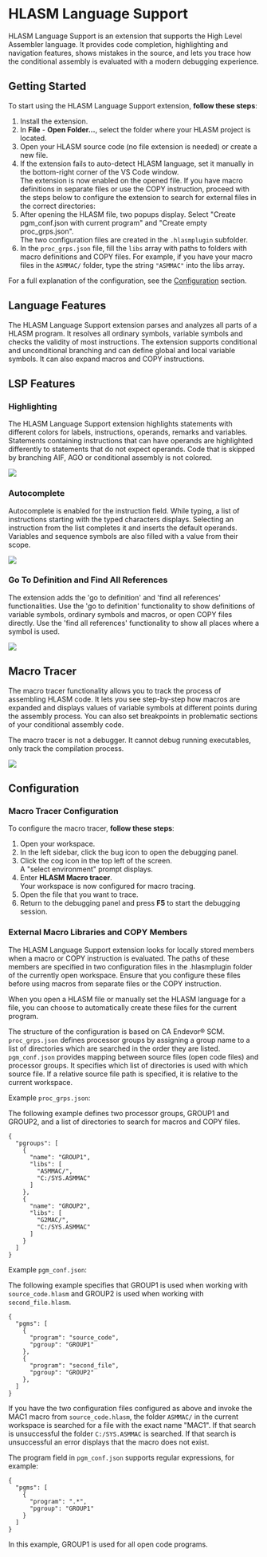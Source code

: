 # HLASM Language Support
HLASM Language Support is an extension that supports the High Level Assembler language. It provides code completion, highlighting and navigation features, shows mistakes in the source, and lets you trace how the conditional assembly is evaluated with a modern debugging experience.

## Getting Started

To start using the HLASM Language Support extension, **follow these steps**:

1. Install the extension.
2. In **File** - **Open Folder...**, select the folder where your HLASM project is located.
3. Open your HLASM source code (no file extension is needed) or create a new file.
4. If the extension fails to auto-detect HLASM language, set it manually in the bottom-right corner of the VS Code window.  
   The extension is now enabled on the opened file. If you have macro definitions in separate files or use the COPY instruction, proceed with the steps below to configure the extension to search for external files in the correct directories:
5. After opening the HLASM file, two popups display. Select "Create pgm_conf.json with current program" and "Create empty proc_grps.json".  
   The two configuration files are created in the `.hlasmplugin` subfolder.
6. In the `proc_grps.json` file, fill the `libs` array with paths to folders with macro definitions and COPY files. For example, if you have your macro files in the `ASMMAC/` folder, type the string `"ASMMAC"` into the libs array.

For a full explanation of the configuration, see the [Configuration](#Configuration) section.

## Language Features

The HLASM Language Support extension parses and analyzes all parts of a HLASM program. It resolves all ordinary symbols, variable symbols and checks the validity of most instructions. The extension supports conditional and unconditional branching and can define global and local variable symbols. It can also expand macros and COPY instructions.

## LSP Features
### Highlighting
The HLASM Language Support extension highlights statements with different colors for labels, instructions, operands, remarks and variables. Statements containing instructions that can have operands are highlighted differently to statements that do not expect operands. Code that is skipped by branching AIF, AGO or conditional assembly is not colored.

![](readme_res/highligting.png)

### Autocomplete
Autocomplete is enabled for the instruction field. While typing, a list of instructions starting with the typed characters displays. Selecting an instruction from the list completes it and inserts the default operands. Variables and sequence symbols are also filled with a value from their scope.

![](readme_res/autocomplete.gif)


### Go To Definition and Find All References
The extension adds the 'go to definition' and 'find all references' functionalities. Use the 'go to definition' functionality to show definitions of variable symbols, ordinary symbols and macros, or open COPY files directly. Use the 'find all references' functionality to show all places where a symbol is used.

![](readme_res/go_to_def.gif)

## Macro Tracer

The macro tracer functionality allows you to track the process of assembling HLASM code. It lets you see step-by-step how macros are expanded and displays values of variable symbols at different points during the assembly process. You can also set breakpoints in problematic sections of your conditional assembly code. 

The macro tracer is not a debugger. It cannot debug running executables, only track the compilation process.

![](readme_res/tracer.gif)
## Configuration

### Macro Tracer Configuration

To configure the macro tracer, **follow these steps**:

1. Open your workspace.
2. In the left sidebar, click the bug icon to open the debugging panel.
3. Click the cog icon in the top left of the screen.  
   A "select environment" prompt displays.
4. Enter **HLASM Macro tracer**.  
   Your workspace is now configured for macro tracing.
5. Open the file that you want to trace.
6. Return to the debugging panel and press **F5** to start the debugging session.

### External Macro Libraries and COPY Members
The HLASM Language Support extension looks for locally stored members when a macro or COPY instruction is evaluated. The paths of these members are specified in two configuration files in the .hlasmplugin folder of the currently open workspace. Ensure that you configure these files before using macros from separate files or the COPY instruction.

When you open a HLASM file or manually set the HLASM language for a file, you can choose to automatically create these files for the current program.

The structure of the configuration is based on CA Endevor® SCM. `proc_grps.json` defines processor groups by assigning a group name to a list of directories which are searched in the order they are listed. `pgm_conf.json` provides mapping between source files (open code files) and processor groups. It specifies which list of directories is used with which source file. If a relative source file path is specified, it is relative to the current workspace.

Example `proc_grps.json`:

The following example defines two processor groups, GROUP1 and GROUP2, and a list of directories to search for macros and COPY files.

```
{
  "pgroups": [
    {
      "name": "GROUP1",
      "libs": [
        "ASMMAC/",
        "C:/SYS.ASMMAC"
      ]
    },
    {
      "name": "GROUP2",
      "libs": [
        "G2MAC/",
        "C:/SYS.ASMMAC"
      ]
    }
  ]
}
```

Example `pgm_conf.json`:

The following example specifies that GROUP1 is used when working with `source_code.hlasm` and GROUP2 is used when working with `second_file.hlasm`.

```
{
  "pgms": [
    {
      "program": "source_code",
      "pgroup": "GROUP1"
    },
    {
      "program": "second_file",
      "pgroup": "GROUP2"
    },
  ]
}
```
If you have the two configuration files configured as above and invoke the MAC1 macro from `source_code.hlasm`, the folder `ASMMAC/` in the current workspace is searched for a file with the exact name "MAC1". If that search is unsuccessful the folder `C:/SYS.ASMMAC` is searched. If that search is unsuccessful an error displays that the macro does not exist.

The program field in `pgm_conf.json` supports regular expressions, for example:
```
{
  "pgms": [
    {
      "program": ".*",
      "pgroup": "GROUP1"
    }
  ]
}
```
In this example, GROUP1 is used for all open code programs.

<!-- Uncomment, once we have gone open source

## Questions, issues, feature requests, and contributions
- If you have a question about how to accomplish something with the extension, or come across a problem file an issue on [GitHub](https://github.com/eclipse/che-che4z-lsp-for-hlasm)
- Contributions are always welcome! Please see our [GitHub](https://github.com/eclipse/che-che4z-lsp-for-hlasm) repository for more information.
- Any and all feedback is appreciated and welcome!
-->
